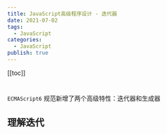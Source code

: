 ```yaml
---
title: JavaScript高级程序设计 - 迭代器
date: 2021-07-02
tags:
  - JavaScript
categories:
  - JavaScript
publish: true
---
```


[[toc]]

# 

`ECMAScript6` 规范新增了两个高级特性：迭代器和生成器

## 理解迭代

